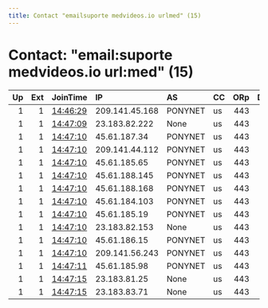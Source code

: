 ```yaml
---
title: Contact "emailsuporte medvideos.io urlmed" (15)
---
```


# Contact: "email:suporte medvideos.io url:med" (15)

|   Up |   Ext | JoinTime                                                                                              | IP             | AS      | CC   |   ORp |   Dirp | OS    | Version   | Nickname        |   eFamMembers |
|-----:|------:|:------------------------------------------------------------------------------------------------------|:---------------|:--------|:-----|------:|-------:|:------|:----------|:----------------|--------------:|
|    1 |     1 | [14:46:29](https://nusenu.github.io/OrNetStats/w/relay/F2CF0A2125E51002D7BC713654B7D4E115D3B45E.html) | 209.141.45.168 | PONYNET | us   |   443 |      0 | Linux | 0.4.6.8   | MMDVExitRelay32 |            46 |
|    1 |     1 | [14:47:09](https://nusenu.github.io/OrNetStats/w/relay/5925A3728F014C52DCE1FCD0B0F0B0CC830435F1.html) | 23.183.82.222  | None    | us   |   443 |      0 | Linux | 0.4.6.8   | MMDVExitRelay35 |            46 |
|    1 |     1 | [14:47:10](https://nusenu.github.io/OrNetStats/w/relay/039D0A3373E284CAE87240B95C62359E1427DB25.html) | 45.61.187.34   | PONYNET | us   |   443 |      0 | Linux | 0.4.6.8   | MMDVExitRelay43 |            46 |
|    1 |     1 | [14:47:10](https://nusenu.github.io/OrNetStats/w/relay/35AD905D986719B9AE400FB2577A609724AEE28C.html) | 209.141.44.112 | PONYNET | us   |   443 |      0 | Linux | 0.4.6.8   | MMDVExitRelay33 |            46 |
|    1 |     1 | [14:47:10](https://nusenu.github.io/OrNetStats/w/relay/4537DE32645A85742EA4E9046E6FD45FFFF0B765.html) | 45.61.185.65   | PONYNET | us   |   443 |      0 | Linux | 0.4.6.8   | MMDVExitRelay40 |            46 |
|    1 |     1 | [14:47:10](https://nusenu.github.io/OrNetStats/w/relay/54432863DC462C6F609F22EEA3683E9CE23EE960.html) | 45.61.188.145  | PONYNET | us   |   443 |      0 | Linux | 0.4.6.8   | MMDVExitRelay42 |            46 |
|    1 |     1 | [14:47:10](https://nusenu.github.io/OrNetStats/w/relay/59D0D5DB94964C1BC41A5304F48ABA15339D4EA2.html) | 45.61.188.168  | PONYNET | us   |   443 |      0 | Linux | 0.4.6.8   | MMDVExitRelay45 |            46 |
|    1 |     1 | [14:47:10](https://nusenu.github.io/OrNetStats/w/relay/730414D491324864504C84C91339E9C76F0D5952.html) | 45.61.184.103  | PONYNET | us   |   443 |      0 | Linux | 0.4.6.8   | MMDVExitRelay39 |            46 |
|    1 |     1 | [14:47:10](https://nusenu.github.io/OrNetStats/w/relay/A39CDC4C18666FF5224845A62C6E66616D7CFB5A.html) | 45.61.185.19   | PONYNET | us   |   443 |      0 | Linux | 0.4.6.8   | MMDVExitRelay46 |            46 |
|    1 |     1 | [14:47:10](https://nusenu.github.io/OrNetStats/w/relay/BAB43632D08046CAC248F982EEE71C19B46CA2AE.html) | 23.183.82.153  | None    | us   |   443 |      0 | Linux | 0.4.6.8   | MMDVExitRelay38 |            46 |
|    1 |     1 | [14:47:10](https://nusenu.github.io/OrNetStats/w/relay/BC6550FE47BD98AC96DF5F3FFD9F2A6FF53E28C7.html) | 45.61.186.15   | PONYNET | us   |   443 |      0 | Linux | 0.4.6.8   | MMDVExitRelay44 |            46 |
|    1 |     1 | [14:47:10](https://nusenu.github.io/OrNetStats/w/relay/F8D4DE3BBA419DC44DB7C5816271BE25BC6E0078.html) | 209.141.56.243 | PONYNET | us   |   443 |      0 | Linux | 0.4.6.8   | MMDVExitRelay34 |            46 |
|    1 |     1 | [14:47:11](https://nusenu.github.io/OrNetStats/w/relay/AF6803FC6CE167844F930271562DFF60656F5BDE.html) | 45.61.185.98   | PONYNET | us   |   443 |      0 | Linux | 0.4.6.8   | MMDVExitRelay41 |            46 |
|    1 |     1 | [14:47:15](https://nusenu.github.io/OrNetStats/w/relay/9F4789F9770674365606C8832E959325FF062E02.html) | 23.183.81.25   | None    | us   |   443 |      0 | Linux | 0.4.6.8   | MMDVExitRelay37 |            46 |
|    1 |     1 | [14:47:15](https://nusenu.github.io/OrNetStats/w/relay/C700155309D13FCE215B5CF7E5233E67B8F32EEB.html) | 23.183.83.71   | None    | us   |   443 |      0 | Linux | 0.4.6.8   | MMDVExitRelay36 |            46 |
